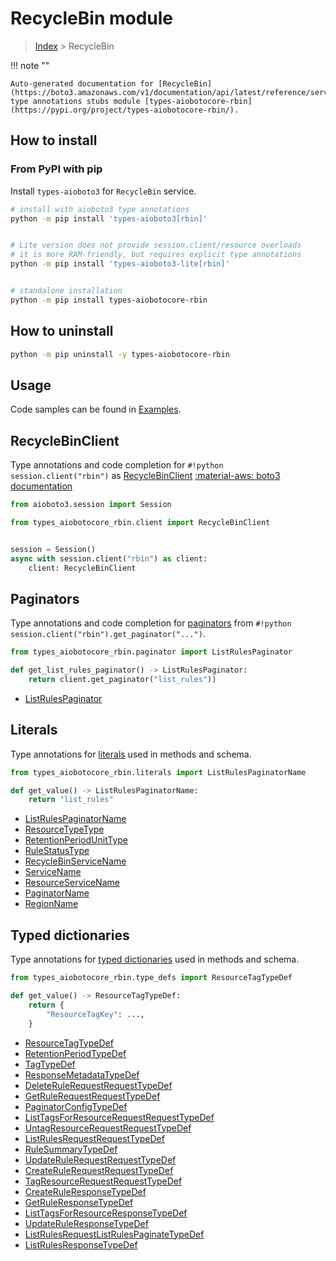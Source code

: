 # RecycleBin module

> [Index](../README.md) > RecycleBin


!!! note ""

    Auto-generated documentation for [RecycleBin](https://boto3.amazonaws.com/v1/documentation/api/latest/reference/services/rbin.html#RecycleBin)
    type annotations stubs module [types-aiobotocore-rbin](https://pypi.org/project/types-aiobotocore-rbin/).

## How to install



### From PyPI with pip

Install `types-aioboto3` for `RecycleBin` service.

```bash
# install with aioboto3 type annotations
python -m pip install 'types-aioboto3[rbin]'


# Lite version does not provide session.client/resource overloads
# it is more RAM-friendly, but requires explicit type annotations
python -m pip install 'types-aioboto3-lite[rbin]'


# standalone installation
python -m pip install types-aiobotocore-rbin
```



## How to uninstall

```bash
python -m pip uninstall -y types-aiobotocore-rbin
```

## Usage

Code samples can be found in [Examples](./usage.md).

## RecycleBinClient

Type annotations and code completion for  `#!python session.client("rbin")` as [RecycleBinClient](./client.md)
[:material-aws: boto3 documentation](https://boto3.amazonaws.com/v1/documentation/api/latest/reference/services/rbin.html#RecycleBin.Client)

```python title="Usage example"
from aioboto3.session import Session

from types_aiobotocore_rbin.client import RecycleBinClient


session = Session()
async with session.client("rbin") as client:
    client: RecycleBinClient
```


## Paginators

Type annotations and code completion for
[paginators](./paginators.md)
from `#!python session.client("rbin").get_paginator("...")`.

```python title="Usage example"
from types_aiobotocore_rbin.paginator import ListRulesPaginator

def get_list_rules_paginator() -> ListRulesPaginator:
    return client.get_paginator("list_rules"))
```

- [ListRulesPaginator](./paginators.md#listrulespaginator)








## Literals

Type annotations for [literals](./literals.md) used in methods and schema.

```python title="Usage example"
from types_aiobotocore_rbin.literals import ListRulesPaginatorName

def get_value() -> ListRulesPaginatorName:
    return "list_rules"
```

- [ListRulesPaginatorName](./literals.md#listrulespaginatorname)
- [ResourceTypeType](./literals.md#resourcetypetype)
- [RetentionPeriodUnitType](./literals.md#retentionperiodunittype)
- [RuleStatusType](./literals.md#rulestatustype)
- [RecycleBinServiceName](./literals.md#recyclebinservicename)
- [ServiceName](./literals.md#servicename)
- [ResourceServiceName](./literals.md#resourceservicename)
- [PaginatorName](./literals.md#paginatorname)
- [RegionName](./literals.md#regionname)




## Typed dictionaries

Type annotations for [typed dictionaries](./type_defs.md) used in methods and schema.

```python title="Usage example"
from types_aiobotocore_rbin.type_defs import ResourceTagTypeDef

def get_value() -> ResourceTagTypeDef:
    return {
        "ResourceTagKey": ...,
    }
```

- [ResourceTagTypeDef](./type_defs.md#resourcetagtypedef)
- [RetentionPeriodTypeDef](./type_defs.md#retentionperiodtypedef)
- [TagTypeDef](./type_defs.md#tagtypedef)
- [ResponseMetadataTypeDef](./type_defs.md#responsemetadatatypedef)
- [DeleteRuleRequestRequestTypeDef](./type_defs.md#deleterulerequestrequesttypedef)
- [GetRuleRequestRequestTypeDef](./type_defs.md#getrulerequestrequesttypedef)
- [PaginatorConfigTypeDef](./type_defs.md#paginatorconfigtypedef)
- [ListTagsForResourceRequestRequestTypeDef](./type_defs.md#listtagsforresourcerequestrequesttypedef)
- [UntagResourceRequestRequestTypeDef](./type_defs.md#untagresourcerequestrequesttypedef)
- [ListRulesRequestRequestTypeDef](./type_defs.md#listrulesrequestrequesttypedef)
- [RuleSummaryTypeDef](./type_defs.md#rulesummarytypedef)
- [UpdateRuleRequestRequestTypeDef](./type_defs.md#updaterulerequestrequesttypedef)
- [CreateRuleRequestRequestTypeDef](./type_defs.md#createrulerequestrequesttypedef)
- [TagResourceRequestRequestTypeDef](./type_defs.md#tagresourcerequestrequesttypedef)
- [CreateRuleResponseTypeDef](./type_defs.md#createruleresponsetypedef)
- [GetRuleResponseTypeDef](./type_defs.md#getruleresponsetypedef)
- [ListTagsForResourceResponseTypeDef](./type_defs.md#listtagsforresourceresponsetypedef)
- [UpdateRuleResponseTypeDef](./type_defs.md#updateruleresponsetypedef)
- [ListRulesRequestListRulesPaginateTypeDef](./type_defs.md#listrulesrequestlistrulespaginatetypedef)
- [ListRulesResponseTypeDef](./type_defs.md#listrulesresponsetypedef)

